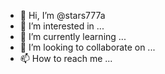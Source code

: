 - 👋 Hi, I’m @stars777a
- 👀 I’m interested in ...
- 🌱 I’m currently learning ...
- 💞️ I’m looking to collaborate on ...
- 📫 How to reach me ...

<!---
stars777a/stars777a is a ✨ special ✨ repository because its `README.md` (this file) appears on your GitHub profile.
You can click the Preview link to take a look at your changes.
--->

